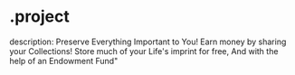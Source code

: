 # .project
description: Preserve Everything Important to You! Earn money by sharing your Collections! Store much of your Life's imprint for free, And with the help of an Endowment Fund"
